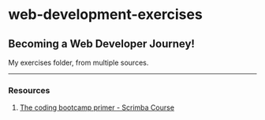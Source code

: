 # web-development-exercises

## Becoming a Web Developer Journey!

My exercises folder, from multiple sources.



---
### Resources
1. [The coding bootcamp primer - Scrimba Course](https://scrimba.com/learn/bootcampprimer)
